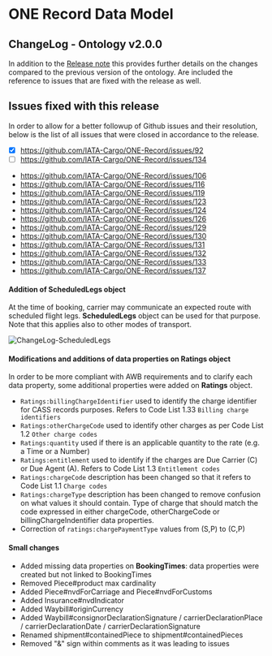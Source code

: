 # ONE Record Data Model
## ChangeLog - Ontology v2.0.0

In addition to the [Release note](https://github.com/IATA-Cargo/ONE-Record/blob/clambert-update2022/May-2022-standard-forCOTBendorsement/Data-Model/IATA-1R-DM-ReleaseNote-vCOTB-May2022.md) this provides further details on the changes compared to the previous version of the ontology.
Are included the reference to issues that are fixed with the release as well.

## Issues fixed with this release
In order to allow for a better followup of Github issues and their resolution, below is the list of all issues that were closed in accordance to the release.
 
- [x] https://github.com/IATA-Cargo/ONE-Record/issues/92
- [ ] https://github.com/IATA-Cargo/ONE-Record/issues/134
- https://github.com/IATA-Cargo/ONE-Record/issues/106
- https://github.com/IATA-Cargo/ONE-Record/issues/116
- https://github.com/IATA-Cargo/ONE-Record/issues/119
- https://github.com/IATA-Cargo/ONE-Record/issues/123
- https://github.com/IATA-Cargo/ONE-Record/issues/124
- https://github.com/IATA-Cargo/ONE-Record/issues/126
- https://github.com/IATA-Cargo/ONE-Record/issues/129
- https://github.com/IATA-Cargo/ONE-Record/issues/130
- https://github.com/IATA-Cargo/ONE-Record/issues/131
- https://github.com/IATA-Cargo/ONE-Record/issues/132
- https://github.com/IATA-Cargo/ONE-Record/issues/133
- https://github.com/IATA-Cargo/ONE-Record/issues/137


#### Addition of ScheduledLegs object
At the time of booking, carrier may communicate an expected route with scheduled flight legs. **ScheduledLegs** object can be used for that purpose.
Note that this applies also to other modes of transport.

![ChangeLog-ScheduledLegs](https://user-images.githubusercontent.com/58464775/161061355-18386241-1013-4e39-9f54-93d25dea660e.PNG)
 
#### Modifications and additions of data properties on Ratings object
In order to be more compliant with AWB requirements and to clarify each data property, some additional properties were added on **Ratings** object.
- `Ratings:billingChargeIdentifier` used to identify the charge identifier for CASS records purposes. Refers to Code List 1.33 `Billing charge identifiers`
- `Ratings:otherChargeCode` used to identify other charges as per Code List 1.2 `Other charge codes`
- `Ratings:quantity` used if there is an applicable quantity to the rate (e.g. a Time or a Number)
- `Ratings:entitlement` used to identify if the charges are Due Carrier (C) or Due Agent (A). Refers to Code List 1.3 `Entitlement codes`
- `Ratings:chargeCode` description has been changed so that it refers to Code List 1.1 `Charge codes`
- `Ratings:chargeType` description has been changed to remove confusion on what values it should contain. Type of charge that should match the code expressed in either chargeCode, otherChargeCode or billingChargeIndentifier data properties.
- Correction of `ratings:chargePaymentType` values from (S,P) to (C,P)

#### Small changes
- Added missing data properties on **BookingTimes**: data properties were created but not linked to BookingTimes
- Removed Piece#product max cardinality
- Added Piece#nvdForCarriage and Piece#nvdForCustoms
- Added Insurance#nvdIndicator
- Added Waybill#originCurrency
- Added Waybill#consignorDeclarationSignature / carrierDeclarationPlace / carrierDeclarationDate / carrierDeclarationSignature
- Renamed shipment#containedPiece to shipment#containedPieces
- Removed "&" sign within comments as it was leading to issues
